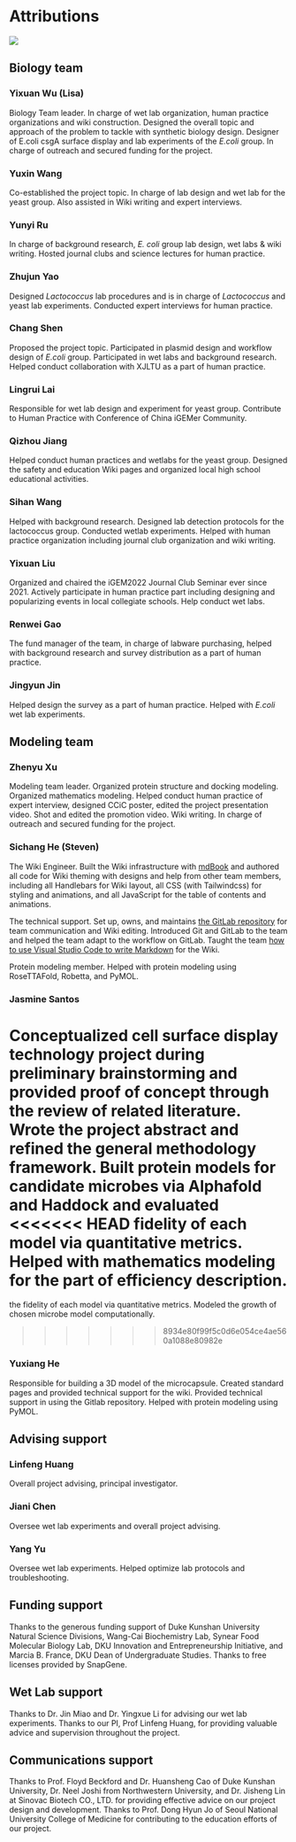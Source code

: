<div class="h1-bg">
    <h1 class>Attributions</h1>
    <img src="https://static.igem.wiki/teams/4161/wiki/attributions-bg.png" />
</div>

## Biology team

### Yixuan Wu (Lisa)

Biology Team leader.
In charge of wet lab organization, human practice organizations and wiki construction.
Designed the overall topic and approach of the problem to tackle
with synthetic biology design. Designer of E.coli csgA surface display
and lab experiments of the *E.coli* group. 
In charge of outreach and secured funding for the project.

### Yuxin Wang

Co-established the project topic. In charge of lab design and wet lab for the
yeast group.
Also assisted in Wiki writing and expert interviews.

### Yunyi Ru

In charge of background research, *E. coli* group lab design, wet labs & wiki
writing.
Hosted journal clubs and science lectures for human practice.

### Zhujun Yao

Designed *Lactococcus* lab procedures and is in charge of *Lactococcus* and yeast lab experiments.
Conducted expert interviews for human practice.

### Chang Shen

Proposed the project topic. Participated in plasmid design and workflow design
of *E.coli* group.
Participated in wet labs and background research.
Helped conduct collaboration with XJLTU as a part of human practice.

### Lingrui Lai

Responsible for wet lab design and experiment for yeast group.
Contribute to Human Practice with Conference of China iGEMer Community.

### Qizhou Jiang

Helped conduct human practices and wetlabs for the yeast group.
Designed the safety and education Wiki pages and organized local high school
educational activities.

### Sihan Wang

Helped with background research.
Designed lab detection protocols for the lactococcus group.
Conducted wetlab experiments.
Helped with human practice organization including journal club organization and
wiki writing.

### Yixuan Liu

Organized and chaired the iGEM2022 Journal Club Seminar ever since 2021.
Actively participate in human practice part including designing and
popularizing events in local collegiate schools.
Help conduct wet labs.

### Renwei Gao

The fund manager of the team, in charge of labware purchasing,
helped with background research and survey distribution as a part of human
practice.

### Jingyun Jin

Helped design the survey as a part of human practice.
Helped with *E.coli* wet lab
experiments.

## Modeling team

### Zhenyu Xu

Modeling team leader.
Organized protein structure and docking modeling. Organized mathematics modeling.
Helped conduct human practice of expert interview, designed CCiC poster, edited 
the project presentation video.
Shot and edited the promotion video.
Wiki writing.
In charge of outreach and secured funding for the project.

### Sichang He (Steven)

The Wiki Engineer.
Built the Wiki infrastructure with [mdBook](https://github.com/rust-lang/mdBook)
and authored all code for Wiki theming
with designs and help from other team members,
including all Handlebars for Wiki layout,
all CSS (with Tailwindcss) for styling and animations,
and all JavaScript for the table of contents and animations.

The technical support.
Set up, owns, and maintains
[the GitLab repository](https://gitlab.oit.duke.edu/sh623/igem-2022-dku)
for team communication and Wiki editing.
Introduced Git and GitLab to the team and
helped the team adapt to the workflow on GitLab.
Taught the team
[how to use Visual Studio Code to write Markdown](https://www.youtube.com/watch?v=C-sAGuWM2JM)
for the Wiki.

Protein modeling member.
Helped with protein modeling using RoseTTAFold, Robetta, and PyMOL.

### Jasmine Santos

Conceptualized cell surface display technology project during preliminary
brainstorming and provided proof of concept through the review of related
literature.
Wrote the project abstract and refined the general methodology framework. Built
protein models for candidate microbes via Alphafold and Haddock and evaluated
<<<<<<< HEAD
fidelity of each model via quantitative metrics.
Helped with mathematics modeling for the part of efficiency description.
=======
the fidelity of each model via quantitative metrics.
Modeled the growth of chosen microbe model computationally.
>>>>>>> 8934e80f99f5c0d6e054ce4ae560a1088e80982e

### Yuxiang He

Responsible for building a 3D model of the microcapsule. Created standard pages and provided technical support for the wiki. Provided technical support in using the Gitlab repository. Helped with protein modeling using PyMOL.

## Advising support

### Linfeng Huang

Overall project advising, principal investigator.

### Jiani Chen

Oversee wet lab experiments and overall project advising.

### Yang Yu

Oversee wet lab experiments.
Helped optimize lab protocols and troubleshooting.

## Funding support

Thanks to the generous funding support of
Duke Kunshan University Natural Science Divisions,
Wang-Cai Biochemistry Lab,
Synear Food Molecular Biology Lab,
DKU Innovation and Entrepreneurship Initiative,
and Marcia B. France, DKU Dean of Undergraduate Studies.
Thanks to free licenses provided by SnapGene.

## Wet Lab support

Thanks to Dr. Jin Miao and Dr. Yingxue Li for advising our wet lab experiments. Thanks to our PI, Prof Linfeng Huang, for providing valuable advice and supervision throughout the project.

## Communications support

Thanks to Prof. Floyd
Beckford and Dr. Huansheng Cao of Duke Kunshan University,
Dr. Neel Joshi from Northwestern University,
and Dr. Jisheng Lin at Sinovac Biotech CO., LTD. for providing effective advice on
our project design and development.
Thanks to Prof. Dong Hyun Jo of Seoul National University College
of Medicine for contributing to the education efforts of our project.

